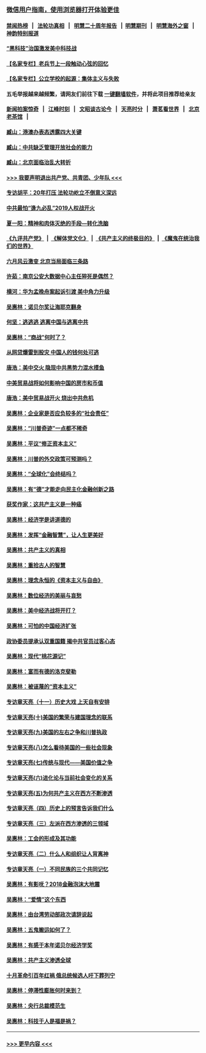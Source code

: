 ### [微信用户指南，使用浏览器打开体验更佳](https://github.com/gfw-breaker/banned-news1/blob/master/indexes/wechat-guide.md?t=0)
#### [禁闻热榜](热点新闻.md?t=0)  &nbsp;&nbsp;|&nbsp;&nbsp; [法轮功真相](https://github.com/gfw-breaker/truth/blob/master/README.md?t=0) &nbsp;&nbsp;|&nbsp;&nbsp; [明慧二十周年报告](https://github.com/gfw-breaker/mh-reports/blob/master/README.md?t=0) &nbsp;&nbsp;|&nbsp;&nbsp;[明慧期刊](https://github.com/gfw-breaker/mh-qikan) &nbsp;&nbsp;|&nbsp;&nbsp; [明慧海外之窗](https://github.com/gfw-breaker/mh-news/blob/master/README.md?t=0) &nbsp;&nbsp;|&nbsp;&nbsp; [神韵特别报道](https://github.com/gfw-breaker/mh-news/blob/master/shenyun.md?t=0)
#### [“黑科技”治国激发美中科技战](../pages/nsc423/n11638056.md?t=02081544) 
#### [【名家专栏】老兵节上一段触动心弦的回忆](../pages/nsc423/n11646016.md?t=02081544) 
#### [【名家专栏】公立学校的起源：集体主义与失败](../pages/nsc423/n11601833.md?t=02081544) 
#### 五毛举报越来越频繁，请网友们前往下载 [一键翻墙软件](https://github.com/gfw-breaker/ssr-accounts)，并将此项目推荐给亲友
#### [新闻拍案惊奇](https://github.com/gfw-breaker/banned-news1/blob/master/pages/link4.md) &nbsp;&nbsp;|&nbsp;&nbsp; [江峰时刻](https://github.com/gfw-breaker/banned-news1/blob/master/pages/link4.md) &nbsp;&nbsp;|&nbsp;&nbsp; [文昭谈古论今](https://github.com/gfw-breaker/banned-news1/blob/master/pages/link4.md) &nbsp;&nbsp;|&nbsp;&nbsp; [天亮时分](https://github.com/gfw-breaker/banned-news1/blob/master/pages/link4.md) &nbsp;&nbsp;|&nbsp;&nbsp; [萧茗看世界](https://github.com/gfw-breaker/banned-news1/blob/master/pages/link4.md) &nbsp;&nbsp;|&nbsp;&nbsp; [北京老茶馆](https://github.com/gfw-breaker/banned-news1/blob/master/pages/link4.md) &nbsp;&nbsp;|&nbsp;&nbsp; 
#### [臧山：港澳办表态透露四大关键](../pages/nsc423/n11421628.md?t=02081544) 
#### [臧山：中共缺乏管理开放社会的能力](../pages/nsc423/n11407457.md?t=02081544) 
#### [臧山：北京面临治乱大转折](../pages/nsc423/n11406895.md?t=02081544) 
#### [>>> 我要声明退出共产党、共青团、少年队 <<<](https://github.com/begood0513/goodnews/blob/master/quit/letter.md) 
#### [专访胡平：20年打压 法轮功屹立不倒意义深远](../pages/nsc423/n11398800.md?t=02081544) 
#### [中共最怕“逢九必乱”2019人权战开火](../pages/nsc423/n11385248.md?t=02081544) 
#### [夏一阳：精神和肉体灭绝的手段—转化洗脑](../pages/nsc423/n11368250.md?t=02081544) 
#### [《九评共产党》](https://github.com/begood0513/9ping.md/blob/master/README.md) &nbsp;|&nbsp; [《解体党文化》](../../../../jtdwh.md/blob/master/README.md)  &nbsp;|&nbsp; [《共产主义的终极目的》](../../../../gczydzjmd.md/blob/master/README.md) &nbsp;|&nbsp; [《魔鬼在统治我们的世界》](../../../../mgztzwmdsj.md/blob/master/README.md) 
#### [六月风云激变 北京当局面临三条路](../pages/nsc423/n11313668.md?t=02081544) 
#### [许茹：南京公安大数据中心主任猝死是偶然？](../pages/nsc423/n11064744.md?t=02081544) 
#### [横河：华为孟晚舟案起诉引渡 美中角力升级](../pages/nsc423/n11027230.md?t=02081544) 
#### [吴惠林：诺贝尔奖让海耶克翻身](../pages/nsc423/n10890049.md?t=02081544) 
#### [何坚：逃逃逃 逃离中国与逃离中共](../pages/nsc423/n10592891.md?t=02081544) 
#### [吴惠林：“商战”何时了？](../pages/nsc423/n10573558.md?t=02081544) 
#### [从网贷爆雷到股灾 中国人的钱何处可逃](../pages/nsc423/n10572800.md?t=02081544) 
#### [唐浩：美中交火 隐现中共黑势力混水摸鱼](../pages/nsc423/n10544040.md?t=02081544) 
#### [中美贸易战将如何影响中国的房市和币值](../pages/nsc423/n10543697.md?t=02081544) 
#### [唐浩：美中贸易战开火 烧出中共危机](../pages/nsc423/n10540126.md?t=02081544) 
#### [吴惠林：企业家是否应负较多的“社会责任”](../pages/nsc423/n10535022.md?t=02081544) 
#### [吴惠林：“川普奇迹”一点都不稀奇](../pages/nsc423/n10512808.md?t=02081544) 
#### [吴惠林：平议“修正资本主义”](../pages/nsc423/n10495724.md?t=02081544) 
#### [吴惠林：川普的外交政策可预测吗？](../pages/nsc423/n10462387.md?t=02081544) 
#### [吴惠林：“全球化”会终结吗？](../pages/nsc423/n10452838.md?t=02081544) 
#### [吴惠林：有“德”才能走向民主化金融创新之路](../pages/nsc423/n10432292.md?t=02081544) 
#### [获奖作家：这共产主义是一种癌](../pages/nsc423/n10431541.md?t=02081544) 
#### [吴惠林：经济学是讲道德的](../pages/nsc423/n10398014.md?t=02081544) 
#### [吴惠林：发挥“金融智慧”，让人生更美好](../pages/nsc423/n10375019.md?t=02081544) 
#### [吴惠林：共产主义的真相](../pages/nsc423/n10351394.md?t=02081544) 
#### [吴惠林：重拾古人的智慧](../pages/nsc423/n10337691.md?t=02081544) 
#### [吴惠林：理念永恒的《资本主义与自由》](../pages/nsc423/n10316274.md?t=02081544) 
#### [吴惠林：数位经济的美丽与哀愁](../pages/nsc423/n10292946.md?t=02081544) 
#### [吴惠林：美中经济战将开打？](../pages/nsc423/n10258825.md?t=02081544) 
#### [吴惠林：可怕的中国经济扩张](../pages/nsc423/n10219147.md?t=02081544) 
#### [政协委员提承认双重国籍 揭中共官员过客心态](../pages/nsc423/n10208809.md?t=02081544) 
#### [吴惠林：现代“桃花源记”](../pages/nsc423/n10185234.md?t=02081544) 
#### [吴惠林：富而有德的洛克斐勒](../pages/nsc423/n10142264.md?t=02081544) 
#### [吴惠林：被诬蔑的“资本主义”](../pages/nsc423/n10124816.md?t=02081544) 
#### [专访章天亮（十一）历史大戏 上天自有安排](../pages/nsc423/n10094905.md?t=02081544) 
#### [专访章天亮(十)美国的繁荣与建国理念的联系](../pages/nsc423/n10094899.md?t=02081544) 
#### [专访章天亮(九)美国的左右之争和川普执政](../pages/nsc423/n10094889.md?t=02081544) 
#### [专访章天亮(八)怎么看待美国的一些社会现象](../pages/nsc423/n10094857.md?t=02081544) 
#### [专访章天亮(七)传统与现代——美国价值之争](../pages/nsc423/n10093140.md?t=02081544) 
#### [专访章天亮(六)进化论与当前社会变化的关系](../pages/nsc423/n10092036.md?t=02081544) 
#### [专访章天亮(五)为何共产主义在西方不断渗透](../pages/nsc423/n10083620.md?t=02081544) 
#### [专访章天亮（四）历史上的预言告诉我们什么](../pages/nsc423/n10083606.md?t=02081544) 
#### [专访章天亮（三）左派在西方渗透的三领域](../pages/nsc423/n10081115.md?t=02081544) 
#### [吴惠林：工会的形成及其功能](../pages/nsc423/n10080633.md?t=02081544) 
#### [专访章天亮（二）什么人和组织让人背离神](../pages/nsc423/n10076637.md?t=02081544) 
#### [专访章天亮（一）不同民族的三个共同记忆](../pages/nsc423/n10074188.md?t=02081544) 
#### [吴惠林：有影呒？2018金融泡沫大地震](../pages/nsc423/n10040534.md?t=02081544) 
#### [吴惠林：“爱情”这个东西](../pages/nsc423/n10019423.md?t=02081544) 
#### [吴惠林：由台湾劳动部政次请辞说起](../pages/nsc423/n9979679.md?t=02081544) 
#### [吴惠林：五鬼搬运如何了？](../pages/nsc423/n9925338.md?t=02081544) 
#### [吴惠林：有感于本年诺贝尔经济学奖](../pages/nsc423/n9871883.md?t=02081544) 
#### [吴惠林：共产主义渗透全球](../pages/nsc423/n9812748.md?t=02081544) 
#### [十月革命引百年红祸 俄总统候选人吁下葬列宁](../pages/nsc423/n9810182.md?t=02081544) 
#### [吴惠林：停滞性膨胀何时来到？](../pages/nsc423/n9764136.md?t=02081544) 
#### [吴惠林：央行总裁模范生](../pages/nsc423/n9728134.md?t=02081544) 
#### [吴惠林：科技于人是福是祸？](../pages/nsc423/n9672982.md?t=02081544) 

----
#### [ >>> 更早内容 <<< ](../indexes/nsc423-earlier.md)
